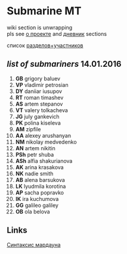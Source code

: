 # Submarine MT

wiki section is unwrapping <br>
pls see [о проекте](https://github.com/destroytheimage/submarine_MT/wiki/%D0%BE-%D0%BF%D1%80%D0%BE%D0%B5%D0%BA%D1%82%D0%B5) and [дневник](https://github.com/destroytheimage/submarine_MT/wiki/дневник) sections

список [разделов+участников](https://github.com/destroytheimage/submarine_MT/wiki/%D1%80%D0%B0%D0%B7%D0%B4%D0%B5%D0%BB%D1%8B-%D0%BF%D0%BE%D0%B4%D0%B2%D0%BE%D0%B4%D0%BD%D0%B8%D0%BA%D0%B8) <br>

## _list of submariners_ 14.01.2016
 1. **GB** grigory baluev
 2. **VP** vladimir petrosian
 3. **DY** daniiar iusupov
 4. **RT** roman timashev
 5. **AS** artem stepanov
 6. **VT** valery tolkacheva
 7. **JG** july gankevich
 8. **PK** polina kiseleva
 9. **AM** zipfile
 10. **AA** alexey arushanyan
 11. **NM** nikolay medvedenko
 12. **AN** artem nikitin
 13. **PSh** petr shuba
 14. **ASh** alfia shakurianova
 15. **AK** arina krasakova
 16. **NK** nadie smith
 17. **AB** alena barsukova
 18. **LK** lyudmila korotina
 19. **AP** sacha popravko
 20. **IK** ira kuchumova
 21. **GG** galileo galiley
 22. **OB** ola belova

## Links
[Синтаксис мардауна](https://help.github.com/articles/markdown-basics/)
